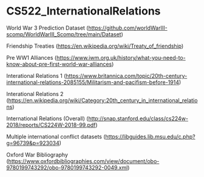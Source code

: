 # CS522_InternationalRelations
World War 3 Prediction Dataset (https://github.com/worldWarIII-scomp/WorldWarIII_Scomp/tree/main/Dataset)

Friendship Treaties (https://en.wikipedia.org/wiki/Treaty_of_friendship)

Pre WW1 Alliances (https://www.iwm.org.uk/history/what-you-need-to-know-about-pre-first-world-war-alliances)

Interational Relations 1 (https://www.britannica.com/topic/20th-century-international-relations-2085155/Militarism-and-pacifism-before-1914)

Interational Relations 2 (https://en.wikipedia.org/wiki/Category:20th_century_in_international_relations)

International Relations (Overall) (http://snap.stanford.edu/class/cs224w-2018/reports/CS224W-2018-99.pdf)

Multiple international conflict datasets (https://libguides.lib.msu.edu/c.php?g=96739&p=923034)

Oxford War Bibliography (https://www.oxfordbibliographies.com/view/document/obo-9780199743292/obo-9780199743292-0049.xml)

